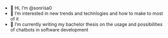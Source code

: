 - 👋 Hi, I’m @sonrisa0
- 👀 I’m interested in new trends and technlogies and how to make to most of it
- 🌱 I’m currently writing my bachelor thesis on the usage and possibilities of chatbots in software development
<!--- - 💞️ I’m looking to collaborate on ...
- 📫 How to reach me ... --->

<!---
sonrisa0/sonrisa0 is a ✨ special ✨ repository because its `README.md` (this file) appears on your GitHub profile.
You can click the Preview link to take a look at your changes.
--->
